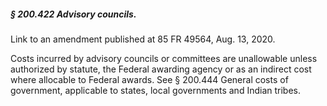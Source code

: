 ##### § 200.422 Advisory councils. #####

Link to an amendment published at 85 FR 49564, Aug. 13, 2020.

Costs incurred by advisory councils or committees are unallowable unless authorized by statute, the Federal awarding agency or as an indirect cost where allocable to Federal awards. See § 200.444 General costs of government, applicable to states, local governments and Indian tribes.